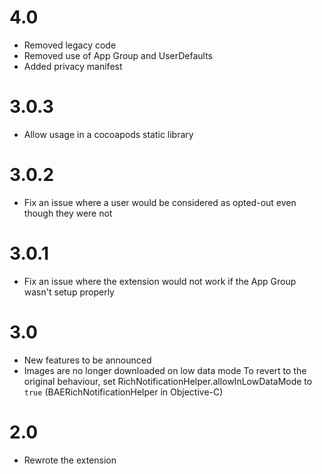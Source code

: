 # 4.0

- Removed legacy code
- Removed use of App Group and UserDefaults
- Added privacy manifest

# 3.0.3

- Allow usage in a cocoapods static library

# 3.0.2

- Fix an issue where a user would be considered as opted-out even though they were not

# 3.0.1

- Fix an issue where the extension would not work if the App Group wasn't setup properly

# 3.0

- New features to be announced
- Images are no longer downloaded on low data mode
  To revert to the original behaviour, set RichNotificationHelper.allowInLowDataMode to `true` (BAERichNotificationHelper in Objective-C)

# 2.0

- Rewrote the extension
